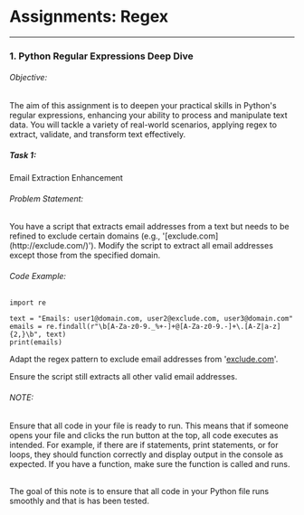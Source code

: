 <h1>Assignments: Regex</h1>
<hr>

<h3>1. Python Regular Expressions Deep Dive</h3>

<h6>Objective:</h6> The aim of this assignment is to deepen your practical skills in Python's regular expressions, enhancing your ability to process and manipulate text data. You will tackle a variety of real-world scenarios, applying regex to extract, validate, and transform text effectively.

<h5>Task 1:</h5> Email Extraction Enhancement

<h6>Problem Statement:</h6> You have a script that extracts email addresses from a text but needs to be refined to exclude certain domains (e.g., '[exclude.com](http://exclude.com/)'). Modify the script to extract all email addresses except those from the specified domain.

<h6>Code Example:</h6>

```
import re

text = "Emails: user1@domain.com, user2@exclude.com, user3@domain.com"
emails = re.findall(r"\b[A-Za-z0-9._%+-]+@[A-Za-z0-9.-]+\.[A-Z|a-z]{2,}\b", text)
print(emails)
```
Adapt the regex pattern to exclude email addresses from '[exclude.com](http://exclude.com/)'.


Ensure the script still extracts all other valid email addresses. 

<h6>NOTE:</h6> Ensure that all code in your file is ready to run. This means that if someone opens your file and clicks the run button at the top, all code executes as intended. For example, if there are if statements, print statements, or for loops, they should function correctly and display output in the console as expected. If you have a function, make sure the function is called and runs.
<br><br>

The goal of this note is to ensure that all code in your Python file runs smoothly and that is has been tested.